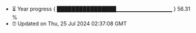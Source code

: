 - ⏳ Year progress { ████████████████▁▁▁▁▁▁▁▁▁▁▁▁▁▁ } 56.31 %
- ⏰ Updated on Thu, 25 Jul 2024 02:37:08 GMT

